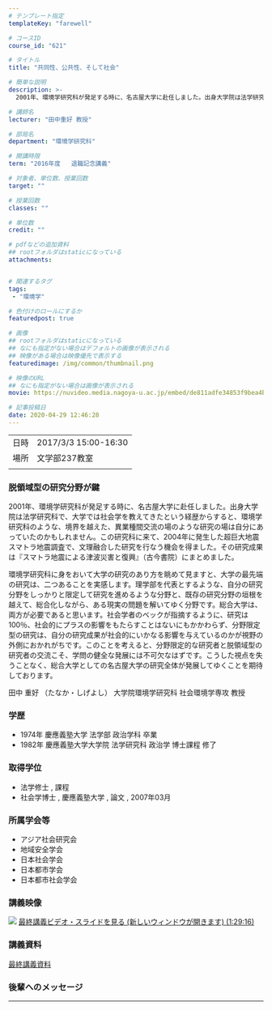 ```yaml
---
# テンプレート指定
templateKey: "farewell"

# コースID
course_id: "621"

# タイトル
title: "共同性、公共性、そして社会"

# 簡単な説明
description: >-
  2001年、環境学研究科が発足する時に、名古屋大学に赴任しました。出身大学院は法学研究科で、大学では社会学を教えてきたという経歴からすると、環境学研究科のような、境界を越えた、異業種間交流の場のような研究の場は自分にあっていたのかもしれません。この研究科に来て、2004年に発生した超巨大地震スマトラ地震調査で、文理融合した研究を行なう機会を得ました。その研究成果は『スマトラ地震による津波災害と ....

# 講師名
lecturer: "田中重好 教授"

# 部局名
department: "環境学研究科"

# 開講時限
term: "2016年度	退職記念講義"

# 対象者、単位数、授業回数
target: ""

# 授業回数
classes: ""

# 単位数
credit: ""

# pdfなどの追加資料
## rootフォルダはstaticになっている
attachments:


# 関連するタグ
tags:
 - "環境学"

# 色付けのロールにするか
featuredpost: true

# 画像
## rootフォルダはstaticになっている
## なにも指定がない場合はデフォルトの画像が表示される
## 映像がある場合は映像優先で表示する
featuredimage: /img/common/thumbnail.png

# 映像のURL
## なにも指定がない場合は画像が表示される
movie: https://nuvideo.media.nagoya-u.ac.jp/embed/de811adfe34853f9bea4b9435073be7ec9c26147

# 記事投稿日
date: 2020-04-29 12:46:28
---
```


|   |   |
|---|---|
| 日時 | 2017/3/3  15:00-16:30 |
| 場所 | 文学部237教室 |
|   |   |


### 脱領域型の研究分野が鍵

2001年、環境学研究科が発足する時に、名古屋大学に赴任しました。出身大学院は法学研究科で、大学では社会学を教えてきたという経歴からすると、環境学研究科のような、境界を越えた、異業種間交流の場のような研究の場は自分にあっていたのかもしれません。この研究科に来て、2004年に発生した超巨大地震スマトラ地震調査で、文理融合した研究を行なう機会を得ました。その研究成果は『スマトラ地震による津波災害と復興』（古今書院）にまとめました。

環境学研究科に身をおいて大学の研究のあり方を眺めて見ますと、大学の最先端の研究は、二つあることを実感します。理学部を代表とするような、自分の研究分野をしっかりと限定して研究を進めるような分野と、既存の研究分野の垣根を越えて、総合化しながら、ある現実の問題を解いてゆく分野です。総合大学は、両方が必要であると思います。社会学者のベックが指摘するように、研究は100％、社会的にプラスの影響をもたらすことはないにもかかわらず、分野限定型の研究は、自分の研究成果が社会的にいかなる影響を与えているのかが視野の外側におかれがちです。このことを考えると、分野限定的な研究者と脱領域型の研究者の交流こそ、学問の健全な発展には不可欠なはずです。こうした視点を失うことなく、総合大学としての名古屋大学の研究全体が発展してゆくことを期待しております。


田中 重好 （たなか・しげよし） 大学院環境学研究科 社会環境学専攻 教授

### 学歴

* 1974年 慶應義塾大学 法学部 政治学科 卒業
* 1982年 慶應義塾大学大学院 法学研究科 政治学 博士課程 修了

### 取得学位

* 法学修士 , 課程
* 社会学博士 , 慶應義塾大学 , 論文 , 2007年03月

### 所属学会等

* アジア社会研究会
* 地域安全学会
* 日本社会学会
* 日本都市学会
* 日本都市社会学会


### 講義映像



![](https://ocw.nagoya-u.jp/files/621/movie.jpg) 
[最終講義ビデオ・スライドを見る (新しいウィンドウが開きます) (1:29:16)](https://nuvideo.media.nagoya-u.ac.jp/embed/de811adfe34853f9bea4b9435073be7ec9c26147)

### 講義資料

[最終講義資料](https://ocw.nagoya-u.jp/files/621/tanaka_shigeyoshi.pdf) 


### 後輩へのメッセージ

<a target="blank" href="https://nuvideo.media.nagoya-u.ac.jp/embed/ed39da138e032002187b115c9ddb97dad7356745" width="640" height="360" frameborder="0" allowfullscreen></iframe>


-----